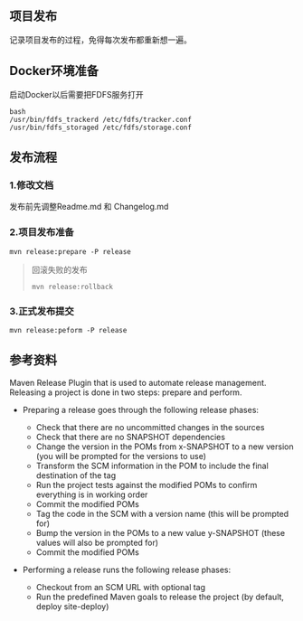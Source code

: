 项目发布
----
   
  记录项目发布的过程，免得每次发布都重新想一遍。

## Docker环境准备

   启动Docker以后需要把FDFS服务打开

    bash
    /usr/bin/fdfs_trackerd /etc/fdfs/tracker.conf
    /usr/bin/fdfs_storaged /etc/fdfs/storage.conf
   
## 发布流程

### 1.修改文档

发布前先调整Readme.md 和 Changelog.md

### 2.项目发布准备

    mvn release:prepare -P release

>回滚失败的发布
>
>     mvn release:rollback 

### 3.正式发布提交

    mvn release:peform -P release

## 参考资料

Maven Release Plugin that is used to automate release management. Releasing a project is done in two steps: prepare and perform. 

* Preparing a release goes through the following release phases:

  * Check that there are no uncommitted changes in the sources
  * Check that there are no SNAPSHOT dependencies
  * Change the version in the POMs from x-SNAPSHOT to a new version (you will be prompted for the versions to use)
  * Transform the SCM information in the POM to include the final destination of the tag
  * Run the project tests against the modified POMs to confirm everything is in working order
  * Commit the modified POMs
  * Tag the code in the SCM with a version name (this will be prompted for)
  * Bump the version in the POMs to a new value y-SNAPSHOT (these values will also be prompted for)
  * Commit the modified POMs

* Performing a release runs the following release phases:

  * Checkout from an SCM URL with optional tag
  * Run the predefined Maven goals to release the project (by default, deploy site-deploy)


   
   
